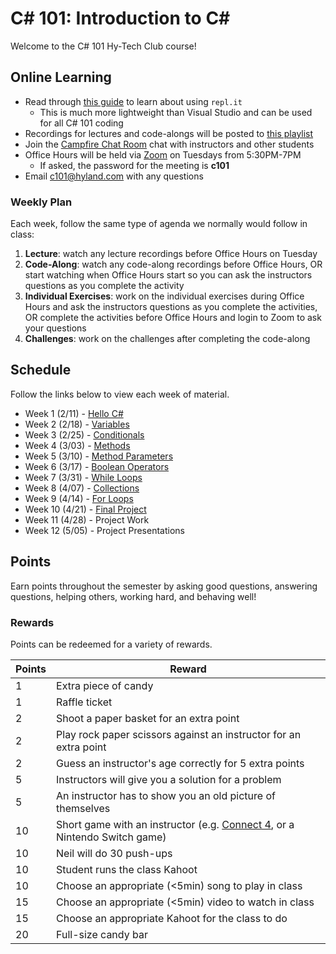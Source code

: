 # <span>C# 101: Introduction to C#</span>
Welcome to the C# 101 Hy-Tech Club course!

## Online Learning
- Read through [this guide](ReplSetup.md) to learn about using `repl.it`
    - This is much more lightweight than Visual Studio and can be used for all C# 101 coding
- Recordings for lectures and code-alongs will be posted to [this playlist](https://www.youtube.com/playlist?list=PL1P_sExxi-9PSNwmays_UE8JYllVu7P7u)
- Join the [Campfire Chat Room](https://hylandsoftware.campfirenow.com/3d4e8) chat with instructors and other students
- Office Hours will be held via [Zoom](https://hyland.zoom.us/j/238669260?pwd=YmxDL042Q3lZTllKeGIwQkdrSlRvdz09) on Tuesdays from 5:30PM-7PM
    - If asked, the password for the meeting is **c101**
- Email [c101@hyland.com](mailto:c101@hyland.com) with any questions

### Weekly Plan
Each week, follow the same type of agenda we normally would follow in class:

1. **Lecture**: watch any lecture recordings before Office Hours on Tuesday
1. **Code-Along**: watch any code-along recordings before Office Hours, OR start watching when Office Hours start so you can ask the instructors questions as you complete the activity
1. **Individual Exercises**: work on the individual exercises during Office Hours and ask the instructors questions as you complete the activities, OR complete the activities before Office Hours and login to Zoom to ask your questions
1. **Challenges**: work on the challenges after completing the code-along

## Schedule
Follow the links below to view each week of material.

- Week 1 (2/11) - [Hello C#](HelloCs/StudentDesc.md)
- Week 2 (2/18) - [Variables](Variables/StudentDesc.md)
- Week 3 (2/25) - [Conditionals](Conditionals/StudentDesc.md)
- Week 4 (3/03) - [Methods](Methods/StudentDesc.md)
- Week 5 (3/10) - [Method Parameters](MethodParameters/StudentDesc.md)
- Week 6 (3/17) - [Boolean Operators](BooleanOperators/StudentDesc.md)
- Week 7 (3/31) - [While Loops](WhileLoops/StudentDesc.md)
- Week 8 (4/07) - [Collections](Collections/StudentDesc.md)
- Week 9 (4/14) - [For Loops](ForLoops/StudentDesc.md)
- Week 10 (4/21) - [Final Project](FinalProject/FinalProject.md)
- Week 11 (4/28) - Project Work
- Week 12 (5/05) - Project Presentations

## Points
Earn points throughout the semester by asking good questions, answering questions, helping others, working hard, and behaving well!

### Rewards
Points can be redeemed for a variety of rewards.

| Points | Reward |
| -- | -- |
| 1 | Extra piece of candy |
| 1 | Raffle ticket |
| 2 | Shoot a paper basket for an extra point |
| 2 | Play rock paper scissors against an instructor for an extra point |
| 2 | Guess an instructor's age correctly for 5 extra points |
| 5 | Instructors will give you a solution for a problem |
| 5 | An instructor has to show you an old picture of themselves |
| 10 | Short game with an instructor (e.g. [Connect 4](https://www.mathsisfun.com/games/connect4.html), or a Nintendo Switch game) |
| 10 | Neil will do 30 push-ups |
| 10 | Student runs the class Kahoot |
| 10 | Choose an appropriate (<5min) song to play in class |
| 15 | Choose an appropriate (<5min) video to watch in class |
| 15 | Choose an appropriate Kahoot for the class to do |
| 20 | Full-size candy bar |
